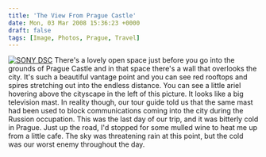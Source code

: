 ```yaml
---
title: 'The View From Prague Castle'
date: Mon, 03 Mar 2008 15:36:23 +0000
draft: false
tags: [Image, Photos, Prague, Travel]
---
```


[![SONY DSC](http://gerard.interwebworld.co.uk/files/2008/03/view-from-prague-castle.jpg)](http://gerard.interwebworld.co.uk/files/2008/03/view-from-prague-castle.jpg) There's a lovely open space just before you go into the grounds of Prague Castle and in that space there's a wall that overlooks the city. It's such a beautiful vantage point and you can see red rooftops and spires stretching out into the endless distance. You can see a little ariel hovering above the cityscape in the left of this picture. It looks like a big television mast. In reality though, our tour guide told us that the same mast had been used to block communications coming into the city during the Russion occupation. This was the last day of our trip, and it was bitterly cold in Prague. Just up the road, I'd stopped for some mulled wine to heat me up from a little cafe. The sky was threatening rain at this point, but the cold was our worst enemy throughout the day.
